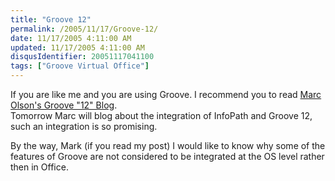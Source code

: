 ```yaml
---
title: "Groove 12"
permalink: /2005/11/17/Groove-12/
date: 11/17/2005 4:11:00 AM
updated: 11/17/2005 4:11:00 AM
disqusIdentifier: 20051117041100
tags: ["Groove Virtual Office"]
---
```

If you are like me and you are using Groove. I recommend you to read [Marc Olson's 
Groove "12" Blog](http://blogs.msdn.com/marco/archive/2005/11/15/493058.aspx).  
Tomorrow Marc will blog about the integration of 
InfoPath and Groove 12, such an integration is so promising.

<!-- more -->
By the way, Mark (if you read my post) I would like to know why some of the 
features of Groove are not considered to be integrated at the OS level rather 
then in Office.
